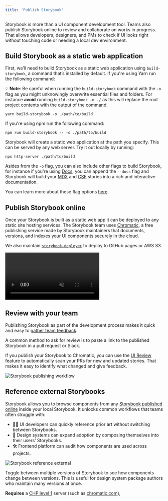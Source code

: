 ```yaml
---
title: 'Publish Storybook'
---
```


Storybook is more than a UI component development tool. Teams also publish Storybook online to review and collaborate on works in progress. That allows developers, designers, and PMs to check if UI looks right without touching code or needing a local dev environment.

## Build Storybook as a static web application

First, we’ll need to build Storybook as a static web application using `build-storybook`, a command that’s installed by default. If you're using Yarn run the following command:

<div class="aside">
💡 <strong>Note</strong>: Be careful when running the <code>build-storybook</code> command with the <code>-o</code> flag as you might unknowingly overwrite essential files and folders. For instance <strong>avoid</strong> running <code>build-storybook -o ./</code> as this will replace the root project contents with the output of the command. 
</div>

```shell
yarn build-storybook -o ./path/to/build
```

If you're using npm run the following command:

```shell
npm run build-storybook -- -o ./path/to/build
```

Storybook will create a static web application at the path you specify. This can be served by any web server. Try it out locally by running:

```shell
npx http-server ./path/to/build
```

<div class="aside">

Asides from the `-o` flag, you can also include other flags to build Storybook, for instance if you're using [Docs](../writing-docs/introduction.md), you can append the `--docs` flag and Storybook will build your [MDX](../writing-docs/mdx.md) and [CSF](../writing-stories/introduction.md#component-story-format) stories into a rich and interactive documentation.

You can learn more about these flag options [here](../api/cli-options.md).

</div>

## Publish Storybook online

Once your Storybook is built as a static web app it can be deployed to any static site hosting services. The Storybook team uses [Chromatic](https://www.chromatic.com/), a free publishing service made by Storybook maintainers that documents, versions, and indexes your UI components securely in the cloud.

We also maintain [`storybook-deployer`](https://github.com/storybookjs/storybook-deployer) to deploy to GitHub pages or AWS S3.

<video autoPlay muted playsInline loop>
  <source
    src="storybook-publish-review-optimized.mp4"
    type="video/mp4"
  />
</video>

## Review with your team

Publishing Storybook as part of the development process makes it quick and easy to [gather team feedback](https://storybook.js.org/tutorials/design-systems-for-developers/react/en/review/).

A common method to ask for review is to paste a link to the published Storybook in a pull request or Slack.

If you publish your Storybook to Chromatic, you can use the [UI Review](https://www.chromatic.com/features/publish) feature to automatically scan your PRs for new and updated stories. That makes it easy to identify what changed and give feedback.

![Storybook publishing workflow](./workflow-publish.png)

## Reference external Storybooks

Storybook allows you to browse components from any [Storybook published online](./storybook-composition.md) inside your local Storybook. It unlocks common workflows that teams often struggle with:

- 👩‍💻 UI developers can quickly reference prior art without switching between Storybooks.
- 🎨 Design systems can expand adoption by composing themselves into their users’ Storybooks.
- 🛠 Frontend platform can audit how components are used across projects.

![Storybook reference external](./reference-external-storybooks-composition.jpg)

Toggle between multiple versions of Storybook to see how components change between versions. This is useful for design system package authors who maintain many versions at once.

**Requires** a [CHP level 1](./package-composition.md#chp-level-1) server (such as [chromatic.com](https://www.chromatic.com/)),